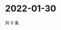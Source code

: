 # 2022-01-30

共 0 条

<!-- BEGIN WEIBO -->
<!-- 最后更新时间 Sun Jan 30 2022 22:07:46 GMT+0800 (China Standard Time) -->

<!-- END WEIBO -->
